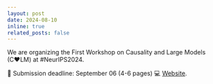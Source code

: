 ```yaml
---
layout: post
date: 2024-08-10
inline: true
related_posts: false
---
```


We are organizing the First Workshop on Causality and Large Models (C♥️LM) at #NeurIPS2024. 

📜 Submission deadline: September 06 (4-6 pages)
💻 [Website](https://calm-workshop-2024.github.io).
